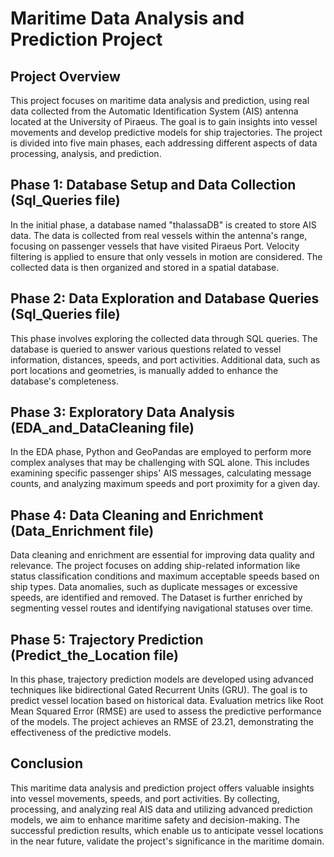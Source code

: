# Maritime Data Analysis and Prediction Project

## Project Overview

This project focuses on maritime data analysis and prediction, using real data collected from the Automatic Identification System (AIS) antenna located at the University of Piraeus. The goal is to gain insights into vessel movements and develop predictive models for ship trajectories. The project is divided into five main phases, each addressing different aspects of data processing, analysis, and prediction.

## Phase 1: Database Setup and Data Collection (Sql_Queries file)

In the initial phase, a database named "thalassaDB" is created to store AIS data. The data is collected from real vessels within the antenna's range, focusing on passenger vessels that have visited Piraeus Port. Velocity filtering is applied to ensure that only vessels in motion are considered. The collected data is then organized and stored in a spatial database.

## Phase 2: Data Exploration and Database Queries (Sql_Queries file)

This phase involves exploring the collected data through SQL queries. The database is queried to answer various questions related to vessel information, distances, speeds, and port activities. Additional data, such as port locations and geometries, is manually added to enhance the database's completeness.

## Phase 3: Exploratory Data Analysis (EDA_and_DataCleaning file)

In the EDA phase, Python and GeoPandas are employed to perform more complex analyses that may be challenging with SQL alone. This includes examining specific passenger ships' AIS messages, calculating message counts, and analyzing maximum speeds and port proximity for a given day.

## Phase 4: Data Cleaning and Enrichment (Data_Enrichment file)

Data cleaning and enrichment are essential for improving data quality and relevance. The project focuses on adding ship-related information like status classification conditions and maximum acceptable speeds based on ship types. Data anomalies, such as duplicate messages or excessive speeds, are identified and removed. The Dataset is further enriched by segmenting vessel routes and identifying navigational statuses over time.

## Phase 5: Trajectory Prediction (Predict_the_Location file)

In this phase, trajectory prediction models are developed using advanced techniques like bidirectional Gated Recurrent Units (GRU). The goal is to predict vessel location based on historical data. Evaluation metrics like Root Mean Squared Error (RMSE) are used to assess the predictive performance of the models. The project achieves an RMSE of 23.21, demonstrating the effectiveness of the predictive models.

## Conclusion

This maritime data analysis and prediction project offers valuable insights into vessel movements, speeds, and port activities. By collecting, processing, and analyzing real AIS data and utilizing advanced prediction models, we aim to enhance maritime safety and decision-making. The successful prediction results, which enable us to anticipate vessel locations in the near future, validate the project's significance in the maritime domain.